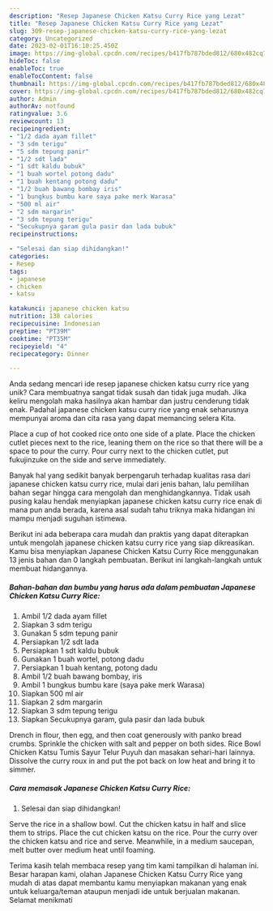 ```yaml
---
description: "Resep Japanese Chicken Katsu Curry Rice yang Lezat"
title: "Resep Japanese Chicken Katsu Curry Rice yang Lezat"
slug: 309-resep-japanese-chicken-katsu-curry-rice-yang-lezat
category: Uncategorized
date: 2023-02-01T16:10:25.450Z
image: https://img-global.cpcdn.com/recipes/b417fb787bded812/680x482cq70/japanese-chicken-katsu-curry-rice-foto-resep-utama.jpg
hideToc: false
enableToc: true
enableTocContent: false
thumbnail: https://img-global.cpcdn.com/recipes/b417fb787bded812/680x482cq70/japanese-chicken-katsu-curry-rice-foto-resep-utama.jpg
cover: https://img-global.cpcdn.com/recipes/b417fb787bded812/680x482cq70/japanese-chicken-katsu-curry-rice-foto-resep-utama.jpg
author: Admin
authorAv: notfound
ratingvalue: 3.6
reviewcount: 13
recipeingredient:
- "1/2 dada ayam fillet"
- "3 sdm terigu"
- "5 sdm tepung panir"
- "1/2 sdt lada"
- "1 sdt kaldu bubuk"
- "1 buah wortel potong dadu"
- "1 buah kentang potong dadu"
- "1/2 buah bawang bombay iris"
- "1 bungkus bumbu kare saya pake merk Warasa"
- "500 ml air"
- "2 sdm margarin"
- "3 sdm tepung terigu"
- "Secukupnya garam gula pasir dan lada bubuk"
recipeinstructions:

- "Selesai dan siap dihidangkan!"
categories:
- Resep
tags:
- japanese
- chicken
- katsu

katakunci: japanese chicken katsu 
nutrition: 138 calories
recipecuisine: Indonesian
preptime: "PT39M"
cooktime: "PT35M"
recipeyield: "4"
recipecategory: Dinner

---
```





Anda sedang mencari ide resep japanese chicken katsu curry rice yang unik? Cara membuatnya sangat tidak susah dan tidak juga mudah. Jika keliru mengolah maka hasilnya akan hambar dan justru cenderung tidak enak. Padahal japanese chicken katsu curry rice yang enak seharusnya mempunyai aroma dan cita rasa yang dapat memancing selera Kita.





Place a cup of hot cooked rice onto one side of a plate. Place the chicken cutlet pieces next to the rice, leaning them on the rice so that there will be a space to pour the curry. Pour curry next to the chicken cutlet, put fukujinzuke on the side and serve immediately.

Banyak hal yang sedikit banyak berpengaruh terhadap kualitas rasa dari japanese chicken katsu curry rice, mulai dari jenis bahan, lalu pemilihan bahan segar hingga cara mengolah dan menghidangkannya. Tidak usah pusing kalau hendak menyiapkan japanese chicken katsu curry rice enak di mana pun anda berada, karena asal sudah tahu triknya maka hidangan ini mampu menjadi suguhan istimewa.






Berikut ini ada beberapa cara mudah dan praktis yang dapat diterapkan untuk mengolah japanese chicken katsu curry rice yang siap dikreasikan. Kamu bisa menyiapkan Japanese Chicken Katsu Curry Rice menggunakan 13 jenis bahan dan 0 langkah pembuatan. Berikut ini langkah-langkah untuk membuat hidangannya.

<!--inarticleads1-->

##### Bahan-bahan dan bumbu yang harus ada dalam pembuatan Japanese Chicken Katsu Curry Rice:

1. Ambil 1/2 dada ayam fillet
1. Siapkan 3 sdm terigu
1. Gunakan 5 sdm tepung panir
1. Persiapkan 1/2 sdt lada
1. Persiapkan 1 sdt kaldu bubuk
1. Gunakan 1 buah wortel, potong dadu
1. Persiapkan 1 buah kentang, potong dadu
1. Ambil 1/2 buah bawang bombay, iris
1. Ambil 1 bungkus bumbu kare (saya pake merk Warasa)
1. Siapkan 500 ml air
1. Siapkan 2 sdm margarin
1. Siapkan 3 sdm tepung terigu
1. Siapkan Secukupnya garam, gula pasir dan lada bubuk


Drench in flour, then egg, and then coat generously with panko bread crumbs. Sprinkle the chicken with salt and pepper on both sides. Rice Bowl Chicken Katsu Tumis Sayur Telur Puyuh dan masakan sehari-hari lainnya. Dissolve the curry roux in and put the pot back on low heat and bring it to simmer. 

<!--inarticleads2-->

##### Cara memasak Japanese Chicken Katsu Curry Rice:


1. Selesai dan siap dihidangkan!

Serve the rice in a shallow bowl. Cut the chicken katsu in half and slice them to strips. Place the cut chicken katsu on the rice. Pour the curry over the chicken katsu and rice and serve. Meanwhile, in a medium saucepan, melt butter over medium heat until foaming. 

Terima kasih telah membaca resep yang tim kami tampilkan di halaman ini. Besar harapan kami, olahan Japanese Chicken Katsu Curry Rice yang mudah di atas dapat membantu kamu menyiapkan makanan yang enak untuk keluarga/teman ataupun menjadi ide untuk berjualan makanan. Selamat menikmati
